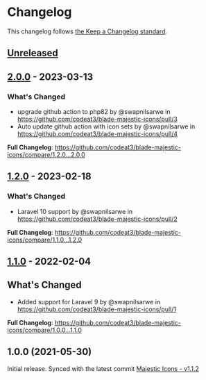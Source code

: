 # Changelog

This changelog follows [the Keep a Changelog standard](https://keepachangelog.com).

## [Unreleased](https://github.com/codeat3/blade-majestic-icons/compare/2.0.0...HEAD)

## [2.0.0](https://github.com/codeat3/blade-majestic-icons/compare/1.2.0...2.0.0) - 2023-03-13

### What's Changed

- upgrade github action to php82 by @swapnilsarwe in https://github.com/codeat3/blade-majestic-icons/pull/3
- Auto update github action with icon sets  by @swapnilsarwe in https://github.com/codeat3/blade-majestic-icons/pull/4

**Full Changelog**: https://github.com/codeat3/blade-majestic-icons/compare/1.2.0...2.0.0

## [1.2.0](https://github.com/codeat3/blade-majestic-icons/compare/1.1.0...1.2.0) - 2023-02-18

### What's Changed

- Laravel 10 support by @swapnilsarwe in https://github.com/codeat3/blade-majestic-icons/pull/2

**Full Changelog**: https://github.com/codeat3/blade-majestic-icons/compare/1.1.0...1.2.0

## [1.1.0](https://github.com/codeat3/blade-majestic-icons/compare/1.0.0...1.1.0) - 2022-02-04

## What's Changed

- Added support for Laravel 9 by @swapnilsarwe in https://github.com/codeat3/blade-majestic-icons/pull/1

**Full Changelog**: https://github.com/codeat3/blade-majestic-icons/compare/1.0.0...1.1.0

## 1.0.0 (2021-05-30)

Initial release.
Synced with the latest commit [Majestic Icons - v1.1.2](https://github.com/halfmage/majesticons/releases/tag/v1.1.2)

